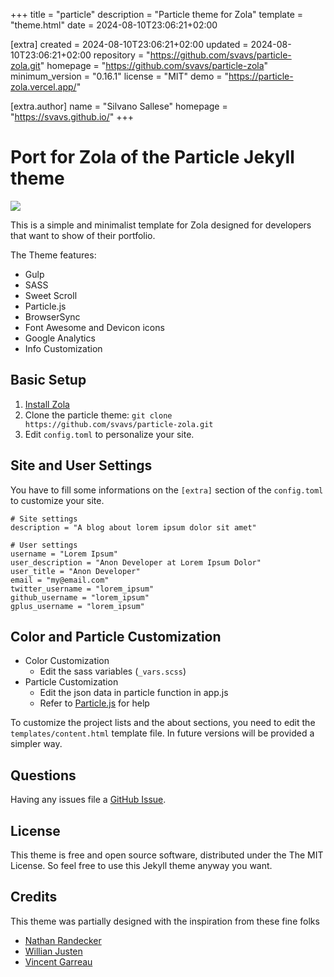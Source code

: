 
+++
title = "particle"
description = "Particle theme for Zola"
template = "theme.html"
date = 2024-08-10T23:06:21+02:00

[extra]
created = 2024-08-10T23:06:21+02:00
updated = 2024-08-10T23:06:21+02:00
repository = "https://github.com/svavs/particle-zola.git"
homepage = "https://github.com/svavs/particle-zola"
minimum_version = "0.16.1"
license = "MIT"
demo = "https://particle-zola.vercel.app/"

[extra.author]
name = "Silvano Sallese"
homepage = "https://svavs.github.io/"
+++        

# Port for Zola of the Particle Jekyll theme

![](./screenshot.jpg)

This is a simple and minimalist template for Zola designed for developers that want to show of their portfolio.

The Theme features:

- Gulp
- SASS
- Sweet Scroll
- Particle.js
- BrowserSync
- Font Awesome and Devicon icons
- Google Analytics
- Info Customization

## Basic Setup

1. [Install Zola](https://getzola.com)
2. Clone the particle theme: `git clone https://github.com/svavs/particle-zola.git`
3. Edit `config.toml` to personalize your site.

## Site and User Settings

You have to fill some informations on the `[extra]` section of the `config.toml` to customize your site.

```
# Site settings
description = "A blog about lorem ipsum dolor sit amet"

# User settings
username = "Lorem Ipsum"
user_description = "Anon Developer at Lorem Ipsum Dolor"
user_title = "Anon Developer"
email = "my@email.com"
twitter_username = "lorem_ipsum"
github_username = "lorem_ipsum"
gplus_username = "lorem_ipsum"
```

## Color and Particle Customization
- Color Customization
  - Edit the sass variables (`_vars.scss`)
- Particle Customization
  - Edit the json data in particle function in app.js
  - Refer to [Particle.js](https://github.com/VincentGarreau/particles.js/) for help

To customize the project lists and the about sections, you need to edit the `templates/content.html` template file.
In future versions will be provided a simpler way.

## Questions

Having any issues file a [GitHub Issue](https://github.com/svavs/particle-zola/issues/new).

## License

This theme is free and open source software, distributed under the The MIT License. So feel free to use this Jekyll theme anyway you want.

## Credits

This theme was partially designed with the inspiration from these fine folks
- [Nathan Randecker](https://github.com/nrandecker/particle)
- [Willian Justen](https://github.com/willianjusten/will-jekyll-template)
- [Vincent Garreau](https://github.com/VincentGarreau/particles.js/)

        